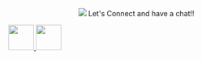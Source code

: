 <p align="center">
  <img src="https://capsule-render.vercel.app/api?text=Hey Everyone!🕹️&animation=fadeIn&type=waving&color=gradient&height=100"/>
  Let's Connect and have a chat!!
</p>
<a href="https://www.instagram.com/kubinnguneonard/">
  <img height="50" src="https://user-images.githubusercontent.com/46517096/166974368-9798f39f-1f46-499c-b14e-81f0a3f83a06.png"/>
</a>
<a href="https://www.twitter.com/NeonardNgu/">
  <img height="50" src="https://cdn2.iconfinder.com/data/icons/social-media-2285/512/1_Twitter3_colored_svg-256.png"/>
</a>


